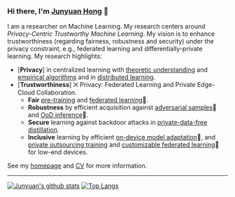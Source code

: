 ### Hi there, I'm [Junyuan Hong](https://jyhong.gitlab.io/) 👋

I am a researcher on Machine Learning. My research centers around *Privacy-Centric Trustworthy Machine Learning*. My vision is to enhance trustworthiness (regarding fairness, robustness and security) under the privacy constraint, e.g., federated learning and differentially-private learning. My research highlights:
* [**Privacy**] in centralized learning with [theoretic understanding](https://jyhong.gitlab.io/publication/ondynamic) and [empirical algorithms](https://jyhong.gitlab.io/publication/learn2protect) and in [distributed learning](https://github.com/illidanlab/HyFL).
* [**Trustworthiness**] ⨉ Privacy: Federated Learning and Private Edge-Cloud Collaboration.
  * **Fair** [pre-training](https://jyhong.gitlab.io/publication/faircl2022) and [federated learning](https://github.com/illidanlab/FADE):open_file_folder:.
  * **Robustness** by efficient acquisition against [adversarial samples](https://github.com/illidanlab/FedRBN):open_file_folder: and [OoD inference](https://github.com/illidanlab/FOSTER):open_file_folder:.
  * **Secure** learning against backdoor attacks in [private-data-free distillation](https://jyhong.gitlab.io/publication/datafree_backdoor2023icml).
  * **Inclusive** learning by efficient [on-device model adaptation](https://github.com/SonyResearch/MECTA):open_file_folder:, and [private outsourcing training](https://jyhong.gitlab.io/publication/ecos) and [customizable federated learning](https://github.com/illidanlab/SplitMix):open_file_folder: for low-end devices.
  
See my [homepage](https://jyhong.gitlab.io/) and [CV](https://jyhong.gitlab.io/files/cv.pdf) for more information.

----

[![Junyuan's github stats](https://github-readme-stats.vercel.app/api?username=yzhao062&theme=material-palenight&count_private=true&hide=contribs)](https://github.com/anuraghazra/github-readme-stats)
[![Top Langs](https://github-readme-stats.vercel.app/api/top-langs/?username=yzhao062&theme=material-palenight&hide=Jupyter&layout=compact)](https://github.com/anuraghazra/github-readme-stats)

<!--
**jyhong836/jyhong836** is a ✨ _special_ ✨ repository because its `README.md` (this file) appears on your GitHub profile.

Here are some ideas to get you started:

- 🔭 I’m currently working on ...
- 🌱 I’m currently learning ...
- 👯 I’m looking to collaborate on ...
- 🤔 I’m looking for help with ...
- 💬 Ask me about ...
- 📫 How to reach me: ...
- 😄 Pronouns: ...
- ⚡ Fun fact: ...
-->
